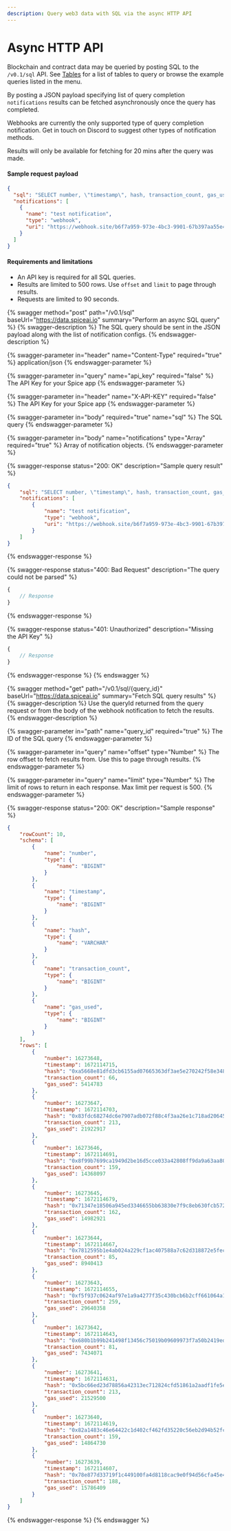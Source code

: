 ```yaml
---
description: Query web3 data with SQL via the async HTTP API
---
```


# Async HTTP API

Blockchain and contract data may be queried by posting SQL to the `/v0.1/sql` API. See [Tables](broken-reference/) for a list of tables to query or browse the example queries listed in the menu.

By posting a JSON payload specifying list of query completion `notifications` results can be fetched asynchronously once the query has completed.

Webhooks are currently the only supported type of query completion notification. Get in touch on Discord to suggest other types of notification methods.

Results will only be available for fetching for 20 mins after the query was made.

#### Sample request payload

```json
{
  "sql": "SELECT number, \"timestamp\", hash, transaction_count, gas_used FROM eth.recent_blocks LIMIT 10",
  "notifications": [
    {
      "name": "test notification",
      "type": "webhook",
      "uri": "https://webhook.site/b6f7a959-973e-4bc3-9901-67b397aa55e4"
    }
  ]
}
```

#### Requirements and limitations

* An API key is required for all SQL queries.
* Results are limited to 500 rows. Use `offset` and `limit` to page through results.
* Requests are limited to 90 seconds.

{% swagger method="post" path="/v0.1/sql" baseUrl="https://data.spiceai.io" summary="Perform an async SQL query" %}
{% swagger-description %}
The SQL query should be sent in the JSON payload along with the list of notification configs.
{% endswagger-description %}

{% swagger-parameter in="header" name="Content-Type" required="true" %}
application/json
{% endswagger-parameter %}

{% swagger-parameter in="query" name="api_key" required="false" %}
The API Key for your Spice app
{% endswagger-parameter %}

{% swagger-parameter in="header" name="X-API-KEY" required="false" %}
The API Key for your Spice app
{% endswagger-parameter %}

{% swagger-parameter in="body" required="true" name="sql" %}
The SQL query
{% endswagger-parameter %}

{% swagger-parameter in="body" name="notifications" type="Array" required="true" %}
Array of notification objects.
{% endswagger-parameter %}

{% swagger-response status="200: OK" description="Sample query result" %}
```json
{
	"sql": "SELECT number, \"timestamp\", hash, transaction_count, gas_used FROM eth.recent_blocks LIMIT 10",
	"notifications": [
		{
			"name": "test notification",
			"type": "webhook",
			"uri": "https://webhook.site/b6f7a959-973e-4bc3-9901-67b397aa55e4"
		}
	]
}
```
{% endswagger-response %}

{% swagger-response status="400: Bad Request" description="The query could not be parsed" %}
```javascript
{
    // Response
}
```
{% endswagger-response %}

{% swagger-response status="401: Unauthorized" description="Missing the API Key" %}
```javascript
{
    // Response
}
```
{% endswagger-response %}
{% endswagger %}

{% swagger method="get" path="/v0.1/sql/{query_id}" baseUrl="https://data.spiceai.io" summary="Fetch SQL query results" %}
{% swagger-description %}
Use the queryId returned from the query request or from the body of the webhook notification to fetch the results.
{% endswagger-description %}

{% swagger-parameter in="path" name="query_id" required="true" %}
The ID of the SQL query
{% endswagger-parameter %}

{% swagger-parameter in="query" name="offset" type="Number" %}
The row offset to fetch results from. Use this to page through results.
{% endswagger-parameter %}

{% swagger-parameter in="query" name="limit" type="Number" %}
The limit of rows to return in each response. Max limit per request is 500.
{% endswagger-parameter %}

{% swagger-response status="200: OK" description="Sample response" %}
```json
{
	"rowCount": 10,
	"schema": [
		{
			"name": "number",
			"type": {
				"name": "BIGINT"
			}
		},
		{
			"name": "timestamp",
			"type": {
				"name": "BIGINT"
			}
		},
		{
			"name": "hash",
			"type": {
				"name": "VARCHAR"
			}
		},
		{
			"name": "transaction_count",
			"type": {
				"name": "BIGINT"
			}
		},
		{
			"name": "gas_used",
			"type": {
				"name": "BIGINT"
			}
		}
	],
	"rows": [
		{
			"number": 16273648,
			"timestamp": 1672114715,
			"hash": "0xa5668e81dfd3cb6155ad07665363df3ae5e270242f58e34870272afc0deec5aa",
			"transaction_count": 66,
			"gas_used": 5414783
		},
		{
			"number": 16273647,
			"timestamp": 1672114703,
			"hash": "0x83fdc68274dc6e7907adb072f88c4f3aa26e1c718ad2064553d2eee569c9e421",
			"transaction_count": 213,
			"gas_used": 21922917
		},
		{
			"number": 16273646,
			"timestamp": 1672114691,
			"hash": "0x8f99b7699ca1949d2be16d5cce033a42808ff9da9a63aa80a10d2b190b6c8781",
			"transaction_count": 159,
			"gas_used": 14368097
		},
		{
			"number": 16273645,
			"timestamp": 1672114679,
			"hash": "0x71347e18506a945ed3346655bb63830e7f9c8eb630fcb5728523f6f77de68c65",
			"transaction_count": 162,
			"gas_used": 14982921
		},
		{
			"number": 16273644,
			"timestamp": 1672114667,
			"hash": "0x7812595b1e4ab024a229cf1ac407588a7c62d318872e5fecff7f5a4c78f6dead",
			"transaction_count": 85,
			"gas_used": 8940413
		},
		{
			"number": 16273643,
			"timestamp": 1672114655,
			"hash": "0xf5f937c0624af97e1a9a4277f35c430bcb6b2cff661064a16f998d07e509862a",
			"transaction_count": 259,
			"gas_used": 29640358
		},
		{
			"number": 16273642,
			"timestamp": 1672114643,
			"hash": "0x680b1b99b241498f13456c75019b09609973f7a50b2419ede31a344ca228916d",
			"transaction_count": 81,
			"gas_used": 7434071
		},
		{
			"number": 16273641,
			"timestamp": 1672114631,
			"hash": "0x5bc66ed23d78856a42313ec712824cfd51861a2aadf1fe5e8c022b82d2124507",
			"transaction_count": 213,
			"gas_used": 21529500
		},
		{
			"number": 16273640,
			"timestamp": 1672114619,
			"hash": "0x82a1483c46e64422c1d402cf462fd35220c56eb2d94b52fcc357b0a04bc3de73",
			"transaction_count": 159,
			"gas_used": 14864730
		},
		{
			"number": 16273639,
			"timestamp": 1672114607,
			"hash": "0x78e877d33719f1c449100fa4d8118cac9e0f94d56cfa45e48fb7fd48469f2e88",
			"transaction_count": 188,
			"gas_used": 15786409
		}
	]
}
```
{% endswagger-response %}
{% endswagger %}
